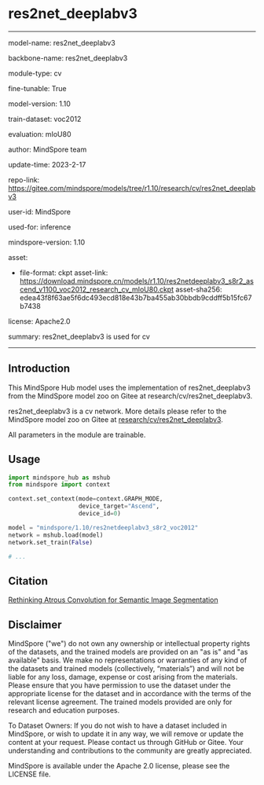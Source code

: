 # res2net_deeplabv3

---

model-name: res2net_deeplabv3

backbone-name: res2net_deeplabv3

module-type: cv

fine-tunable: True

model-version: 1.10

train-dataset: voc2012

evaluation: mIoU80

author: MindSpore team

update-time: 2023-2-17

repo-link: <https://gitee.com/mindspore/models/tree/r1.10/research/cv/res2net_deeplabv3>

user-id: MindSpore

used-for: inference

mindspore-version: 1.10

asset:

-
    file-format: ckpt
    asset-link: <https://download.mindspore.cn/models/r1.10/res2netdeeplabv3_s8r2_ascend_v1100_voc2012_research_cv_mIoU80.ckpt>
    asset-sha256: edea43f8f63ae5f6dc493ecd818e43b7ba455ab30bbdb9cddff5b15fc67b7438

license: Apache2.0

summary: res2net_deeplabv3 is used for cv

---

## Introduction

This MindSpore Hub model uses the implementation of res2net_deeplabv3 from the MindSpore model zoo on Gitee at research/cv/res2net_deeplabv3.

res2net_deeplabv3 is a cv network. More details please refer to the MindSpore model zoo on Gitee at [research/cv/res2net_deeplabv3](https://gitee.com/mindspore/models/blob/r1.10/research/cv/res2net_deeplabv3/README.md).

All parameters in the module are trainable.

## Usage

```python
import mindspore_hub as mshub
from mindspore import context

context.set_context(mode=context.GRAPH_MODE,
                    device_target="Ascend",
                    device_id=0)

model = "mindspore/1.10/res2netdeeplabv3_s8r2_voc2012"
network = mshub.load(model)
network.set_train(False)

# ...
```

## Citation

[Rethinking Atrous Convolution for Semantic Image Segmentation](https://arxiv.org/pdf/1706.05587.pdf)

## Disclaimer

MindSpore ("we") do not own any ownership or intellectual property rights of the datasets, and the trained models are provided on an "as is" and "as available" basis. We make no representations or warranties of any kind of the datasets and trained models (collectively, “materials”) and will not be liable for any loss, damage, expense or cost arising from the materials. Please ensure that you have permission to use the dataset under the appropriate license for the dataset and in accordance with the terms of the relevant license agreement. The trained models provided are only for research and education purposes.

To Dataset Owners: If you do not wish to have a dataset included in MindSpore, or wish to update it in any way, we will remove or update the content at your request. Please contact us through GitHub or Gitee. Your understanding and contributions to the community are greatly appreciated.

MindSpore is available under the Apache 2.0 license, please see the LICENSE file.
